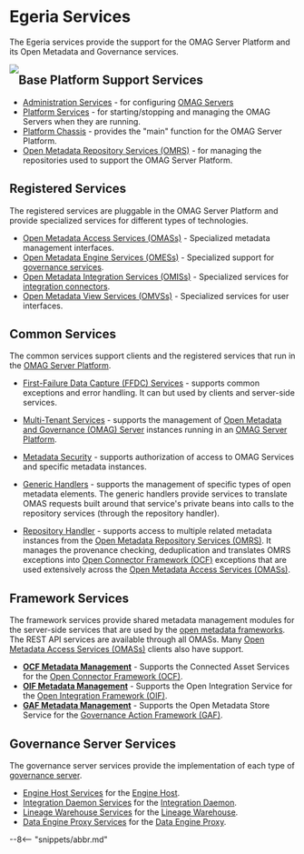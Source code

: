 <!-- SPDX-License-Identifier: CC-BY-4.0 -->
<!-- Copyright Contributors to the ODPi Egeria project 2020. -->

# Egeria Services

The Egeria services provide the support for the OMAG Server Platform and its Open Metadata and Governance services.

<img src="platform-chassis-structure.svg" style="float:left">


## Base Platform Support Services

* [Administration Services](/services/admin-services/overview) - for configuring [OMAG Servers](/concepts/omag-server)
* [Platform Services](/services/platform-services/overview) - for starting/stopping and managing the OMAG Servers when they are running.
* [Platform Chassis](/services/platform-chassis) - provides the "main" function for the OMAG Server Platform.
* [Open Metadata Repository Services (OMRS)](/services/omrs) - for managing the repositories used to support the OMAG Server Platform.

## Registered Services

The registered services are pluggable in the OMAG Server Platform and provide specialized services for different types of technologies.

* [Open Metadata Access Services (OMASs)](/services/omas) - Specialized metadata management interfaces.
* [Open Metadata Engine Services (OMESs)](/services/omes) - Specialized support for [governance services](/concepts/governance-service).
* [Open Metadata Integration Services (OMISs)](/services/omis) - Specialized services for [integration connectors](/concepts/integration-connector).
* [Open Metadata View Services (OMVSs)](/services/omvs) - Specialized services for user interfaces.


## Common Services

The common services support clients and the registered services that run in the [OMAG Server Platform](/concepts/omag-server-platform).

* [First-Failure Data Capture (FFDC) Services](/services/ffdc-services) - supports common exceptions and error handling.  It can but used by clients and server-side services.

* [Multi-Tenant Services](/services/multi-tenant) - supports the management of [Open Metadata and Governance (OMAG) Server](/concepts/omag-server) instances running in an [OMAG Server Platform](/concepts/omag-server-platform).

* [Metadata Security](/services/metadata-security-services) - supports authorization of access to OMAG Services and specific metadata instances.

* [Generic Handlers](/services/generic-handlers) - supports the management of specific types of open metadata elements.  The generic handlers provide services to translate OMAS requests built around that service's private beans into calls to the repository services (through the repository handler).

* [Repository Handler](/services/repository-handler) - supports access to multiple related metadata instances from the
[Open Metadata Repository Services (OMRS)](/services/omrs/overview). It manages the provenance checking, deduplication and translates OMRS exceptions into [Open Connector Framework (OCF)](/frameworks/ocf/overview) exceptions that are
used extensively across the [Open Metadata Access Services (OMASs)](/services/omas).

## Framework Services

The framework services provide shared metadata management modules for the server-side services that are used by the [open metadata frameworks](/frameworks).  The REST API services are available through all OMASs.  Many [Open Metadata Access Services (OMASs)](/services/omas) clients also have support.

* **[OCF Metadata Management](/services/ocf-metadata-management)** - Supports the Connected Asset Services for the [Open Connector Framework (OCF)](/frameworks/ocf/overview).
* **[OIF Metadata Management](/services/oif-metadata-management)** - Supports the Open Integration Service for the [Open Integration Framework (OIF)](/frameworks/oif/overview).
* **[GAF Metadata Management](/services/gaf-metadata-management)** - Supports the Open Metadata Store Service for the [Governance Action Framework (GAF)](/frameworks/gaf/overview).

## Governance Server Services

The governance server services provide the implementation of each type of [governance server](/concepts/governance-server).

* [Engine Host Services](/services/engine-host-services) for the [Engine Host](/concepts/engine-host).
* [Integration Daemon Services](/services/integration-daemon-services) for the [Integration Daemon](/concepts/integration-daemon).
* [Lineage Warehouse Services](/services/lineage-warehouse-services) for the [Lineage Warehouse](/concepts/lineage-warehouse).
* [Data Engine Proxy Services](/services/data-engine-proxy-services) for the [Data Engine Proxy](/concepts/data-engine-proxy).

--8<-- "snippets/abbr.md"

